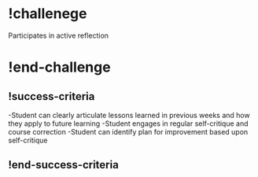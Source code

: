 # !challenege
Participates in active reflection
# !end-challenge

## !success-criteria
-Student can clearly articulate lessons learned in previous weeks and how they apply to future learning 
-Student engages in regular self-critique and course correction 
-Student can identify plan for improvement based upon self-critique 
## !end-success-criteria 
